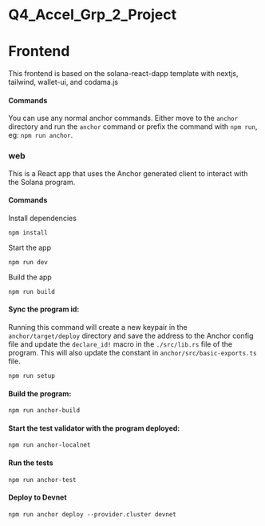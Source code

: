 # Q4_Accel_Grp_2_Project


# Frontend

This frontend is based on the solana-react-dapp template with nextjs, tailwind, wallet-ui, and codama.js

#### Commands

You can use any normal anchor commands. Either move to the `anchor` directory and run the `anchor` command or prefix the
command with `npm run`, eg: `npm run anchor`.

### web

This is a React app that uses the Anchor generated client to interact with the Solana program.

#### Commands

Install dependencies

```shell
npm install
```

Start the app

```shell
npm run dev
```

Build the app

```shell
npm run build
```


#### Sync the program id:

Running this command will create a new keypair in the `anchor/target/deploy` directory and save the address to the
Anchor config file and update the `declare_id!` macro in the `./src/lib.rs` file of the program. This will also update
the constant in `anchor/src/basic-exports.ts` file.

```shell
npm run setup
```

#### Build the program:

```shell
npm run anchor-build
```

#### Start the test validator with the program deployed:

```shell
npm run anchor-localnet
```

#### Run the tests

```shell
npm run anchor-test
```

#### Deploy to Devnet

```shell
npm run anchor deploy --provider.cluster devnet
```

